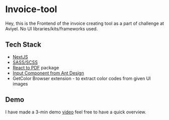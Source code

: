 # Invoice-tool
Hey, this is the Frontend of the invoice creating tool as a part of challenge at Aviyel.
No UI libraries/kits/frameworks used.
## Tech Stack
- [NextJS](nextjs.org) 
- [SASS/SCSS](https://sass-lang.com/)
- [React to PDF](https://www.npmjs.com/package/react-to-pdf) package
- [Input Component from Ant Design](https://ant.design/components/input/)
- GetColor Browser extension - to extract color codes from given UI images

## Demo

I have made a 3-min demo [video](https://www.loom.com/share/9915c1eb93f549ebb90d980e58df42b1) feel free to have a quick overview.